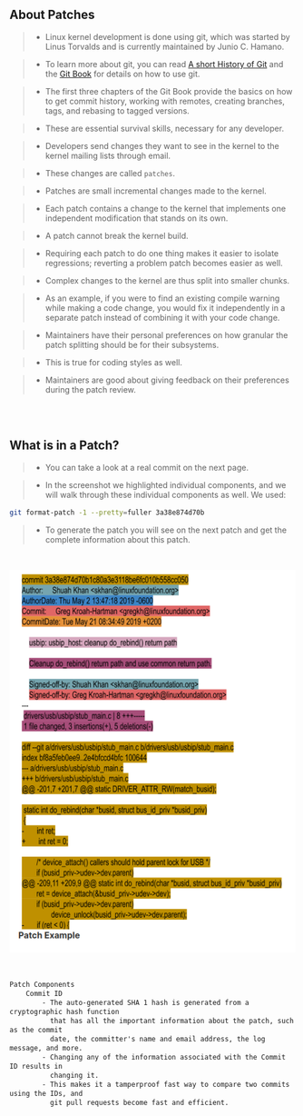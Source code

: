 ## About Patches
> - Linux kernel development is done using git, which was started by Linus Torvalds
    and is currently maintained by Junio C. Hamano.

> - To learn more about git, you can read [A short History of Git](https://git-scm.com/book/en/v2/Getting-Started-A-Short-History-of-Git) and the [Git Book](https://git-scm.com/book/en/v2) for
    details on how to use git.

> - The first three chapters of the Git Book provide the basics on how to get commit
    history, working with remotes, creating branches, tags, and rebasing to tagged
    versions.

> - These are essential survival skills, necessary for any developer.

> - Developers send changes they want to see in the kernel to the kernel mailing lists
    through email.

> - These changes are called `patches`.

> - Patches are small incremental changes made to the kernel.

> - Each patch contains a change to the kernel that implements one independent
    modification that stands on its own.

> - A patch cannot break the kernel build.

> - Requiring each patch to do one thing makes it easier to isolate regressions;
    reverting a problem patch becomes easier as well.

> - Complex changes to the kernel are thus split into smaller chunks.

> - As an example, if you were to find an existing compile warning while making a
    code change, you would fix it independently in a separate patch instead of
    combining it with your code change.

> - Maintainers have their personal preferences on how granular the patch splitting
    should be for their subsystems.

> - This is true for coding styles as well.

> - Maintainers are good about giving feedback on their preferences during the patch
    review.

<br />
<br />


## What is in a Patch?
> - You can take a look at a real commit on the next page.

> - In the screenshot we highlighted individual components, and we will walk through
    these individual components as well. We used:

```bash
git format-patch -1 --pretty=fuller 3a38e874d70b
```

> - To generate the patch you will see on the next patch and get the complete
    information about this patch.

<br />

![Patch Commit Example](./image-patch-commit.png)

<br />

```plaintext
Patch Components
    Commit ID
        - The auto-generated SHA 1 hash is generated from a cryptographic hash function
          that has all the important information about the patch, such as the commit
          date, the committer's name and email address, the log message, and more.
        - Changing any of the information associated with the Commit ID results in
          changing it.
        - This makes it a tamperproof fast way to compare two commits using the IDs, and
          git pull requests become fast and efficient.
```
